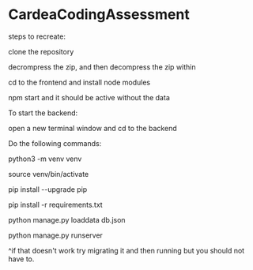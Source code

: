 # CardeaCodingAssessment

steps to recreate:

clone the repository

decrompress the zip, and then decompress the zip within 

cd to the frontend and install node modules

npm start and it should be active without the data

To start the backend:

open a new terminal window and cd to the backend

Do the following commands:

python3 -m venv venv

source venv/bin/activate

pip install --upgrade pip

pip install -r requirements.txt

python manage.py loaddata db.json

python manage.py runserver

^if that doesn't work try migrating it and then running but you should not have to.

